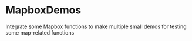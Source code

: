 # MapboxDemos
Integrate some Mapbox functions to make multiple small demos for testing some map-related functions
